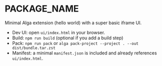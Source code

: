 # __PACKAGE_NAME__

Minimal Alga extension (hello world) with a super basic iframe UI.

- Dev UI: open `ui/index.html` in your browser.
- Build: `npm run build` (optional if you add a build step)
- Pack: `npm run pack` or `alga pack-project --project . --out dist/bundle.tar.zst`
- Manifest: a minimal `manifest.json` is included and already references `ui/index.html`.
